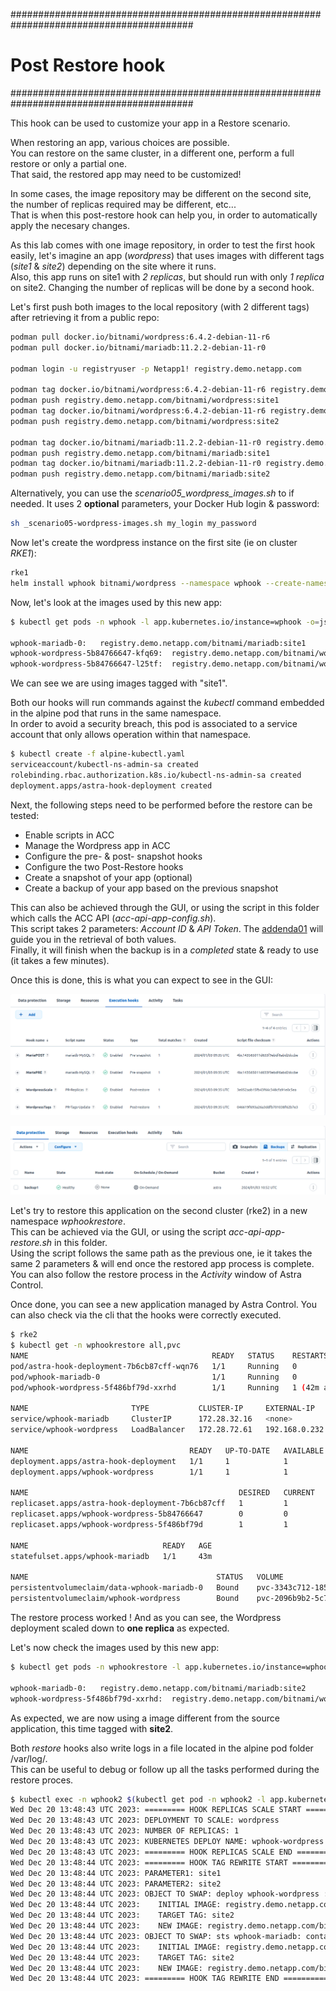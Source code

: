 #########################################################################################
# Post Restore hook
#########################################################################################

This hook can be used to customize your app in a Restore scenario.  

When restoring an app, various choices are possible.  
You can restore on the same cluster, in a different one, perform a full restore or only a partial one.  
That said, the restored app may need to be customized!  

In some cases, the image repository may be different on the second site, the number of replicas required may be different, etc...  
That is when this post-restore hook can help you, in order to automatically apply the necesary changes.

As this lab comes with one image repository, in order to test the first hook easily, let's imagine an app (_wordpress_) that uses images with different tags (_site1_ & _site2_) depending on the site where it runs.  
Also, this app runs on site1 with _2 replicas_, but should run with only _1 replica_ on site2. Changing the number of replicas will be done by a second hook.   

Let's first push both images to the local repository (with 2 different tags) after retrieving it from a public repo:
```bash
podman pull docker.io/bitnami/wordpress:6.4.2-debian-11-r6
podman pull docker.io/bitnami/mariadb:11.2.2-debian-11-r0

podman login -u registryuser -p Netapp1! registry.demo.netapp.com

podman tag docker.io/bitnami/wordpress:6.4.2-debian-11-r6 registry.demo.netapp.com/bitnami/wordpress:site1
podman push registry.demo.netapp.com/bitnami/wordpress:site1
podman tag docker.io/bitnami/wordpress:6.4.2-debian-11-r6 registry.demo.netapp.com/bitnami/wordpress:site2
podman push registry.demo.netapp.com/bitnami/wordpress:site2

podman tag docker.io/bitnami/mariadb:11.2.2-debian-11-r0 registry.demo.netapp.com/bitnami/mariadb:site1
podman push registry.demo.netapp.com/bitnami/mariadb:site1
podman tag docker.io/bitnami/mariadb:11.2.2-debian-11-r0 registry.demo.netapp.com/bitnami/mariadb:site2
podman push registry.demo.netapp.com/bitnami/mariadb:site2
```
Alternatively, you can use the _scenario05_wordpress_images.sh_ to if needed. It uses 2 **optional** parameters, your Docker Hub login & password:
```bash
sh _scenario05-wordpress-images.sh my_login my_password
```

Now let's create the wordpress instance on the first site (ie on cluster _RKE1_):
```bash
rke1
helm install wphook bitnami/wordpress --namespace wphook --create-namespace -f helm-wordpress-values.yaml
```

Now, let's look at the images used by this new app:
```bash
$ kubectl get pods -n wphook -l app.kubernetes.io/instance=wphook -o=jsonpath='{range .items[*]}{"\n"}{.metadata.name}{":\t"}{.spec.containers[0].image}{end}'; echo

wphook-mariadb-0:	registry.demo.netapp.com/bitnami/mariadb:site1
wphook-wordpress-5b84766647-kfq69:	registry.demo.netapp.com/bitnami/wordpress:site1
wphook-wordpress-5b84766647-l25tf:	registry.demo.netapp.com/bitnami/wordpress:site1
```
We can see we are using images tagged with "site1".  

Both our hooks will run commands against the _kubectl_ command embedded in the alpine pod that runs in the same namespace.  
In order to avoid a security breach, this pod is associated to a service account that only allows operation within that namespace.  
```bash
$ kubectl create -f alpine-kubectl.yaml
serviceaccount/kubectl-ns-admin-sa created
rolebinding.rbac.authorization.k8s.io/kubectl-ns-admin-sa created
deployment.apps/astra-hook-deployment created
```

Next, the following steps need to be performed before the restore can be tested:  
- Enable scripts in ACC
- Manage the Wordpress app in ACC
- Configure the pre- & post- snapshot hooks
- Configure the two Post-Restore hooks
- Create a snapshot of your app (optional)
- Create a backup of your app based on the previous snapshot

This can also be achieved through the GUI, or using the script in this folder which calls the ACC API (_acc-api-app-config.sh_).  
This script takes 2 parameters: _Account ID_ & _API Token_. The [addenda01](../../../Addendum/Addenda01/) will guide you in the retrieval of both values.  
Finally, it will finish when the backup is in a _completed_ state & ready to use (it takes a few minutes).  

Once this is done, this is what you can expect to see in the GUI:
<p align="center"><img src="../Images/SC05-1-hooks-list.png"></p>
<p align="center"><img src="../Images/SC05-1-backup-list.png"></p>

Let's try to restore this application on the second cluster (rke2) in a new namespace _wphookrestore_.  
This can be achieved via the GUI, or using the script _acc-api-app-restore.sh_ in this folder.  
Using the script follows the same path as the previous one, ie it takes the same 2 parameters & will end once the restored app process is complete.  
You can also follow the restore process in the _Activity_ window of Astra Control.

Once done, you can see a new application managed by Astra Control.
You can also check via the cli that the hooks were correctly executed.  
```bash
$ rke2
$ kubectl get -n wphookrestore all,pvc
NAME                                         READY   STATUS    RESTARTS      AGE
pod/astra-hook-deployment-7b6cb87cff-wqn76   1/1     Running   0             43m
pod/wphook-mariadb-0                         1/1     Running   0             43m
pod/wphook-wordpress-5f486bf79d-xxrhd        1/1     Running   1 (42m ago)   43m

NAME                       TYPE           CLUSTER-IP     EXTERNAL-IP     PORT(S)                      AGE
service/wphook-mariadb     ClusterIP      172.28.32.16   <none>          3306/TCP                     43m
service/wphook-wordpress   LoadBalancer   172.28.72.61   192.168.0.232   80:30009/TCP,443:31750/TCP   43m

NAME                                    READY   UP-TO-DATE   AVAILABLE   AGE
deployment.apps/astra-hook-deployment   1/1     1            1           43m
deployment.apps/wphook-wordpress        1/1     1            1           43m

NAME                                               DESIRED   CURRENT   READY   AGE
replicaset.apps/astra-hook-deployment-7b6cb87cff   1         1         1       43m
replicaset.apps/wphook-wordpress-5b84766647        0         0         0       43m
replicaset.apps/wphook-wordpress-5f486bf79d        1         1         1       43m

NAME                              READY   AGE
statefulset.apps/wphook-mariadb   1/1     43m

NAME                                          STATUS   VOLUME                                     CAPACITY   ACCESS MODES   STORAGECLASS   AGE
persistentvolumeclaim/data-wphook-mariadb-0   Bound    pvc-3343c712-1852-435e-8b01-1683c86c8e8a   8Gi        RWX            sc-nas-svm2    45m
persistentvolumeclaim/wphook-wordpress        Bound    pvc-2096b9b2-5c74-4192-b7bc-40c3c615226e   10Gi       RWX            sc-nas-svm2    45m
```

The restore process worked !
And as you can see, the Wordpress deployment scaled down to **one replica** as expected.

Let's now check the images used by this new app:
```bash
$ kubectl get pods -n wphookrestore -l app.kubernetes.io/instance=wphook -o=jsonpath='{range .items[*]}{"\n"}{.metadata.name}{":\t"}{.spec.containers[0].image}{end}'; echo

wphook-mariadb-0:	registry.demo.netapp.com/bitnami/mariadb:site2
wphook-wordpress-5f486bf79d-xxrhd:	registry.demo.netapp.com/bitnami/wordpress:site2
```
As expected, we are now using a image different from the source application, this time tagged with **site2**.

Both _restore_ hooks also write logs in a file located in the alpine pod folder /var/log/.  
This can be useful to debug or follow up all the tasks performed during the restore proces.  
```bash
$ kubectl exec -n wphook2 $(kubectl get pod -n wphook2 -l app.kubernetes.io/name=scenario05 -o name) -- more /var/log/acc-logs-hooks.log
Wed Dec 20 13:48:43 UTC 2023: ========= HOOK REPLICAS SCALE START ===========
Wed Dec 20 13:48:43 UTC 2023: DEPLOYMENT TO SCALE: wordpress
Wed Dec 20 13:48:43 UTC 2023: NUMBER OF REPLICAS: 1
Wed Dec 20 13:48:43 UTC 2023: KUBERNETES DEPLOY NAME: wphook-wordpress
Wed Dec 20 13:48:43 UTC 2023: ========= HOOK REPLICAS SCALE END ===========
Wed Dec 20 13:48:44 UTC 2023: ========= HOOK TAG REWRITE START ===========
Wed Dec 20 13:48:44 UTC 2023: PARAMETER1: site1
Wed Dec 20 13:48:44 UTC 2023: PARAMETER2: site2
Wed Dec 20 13:48:44 UTC 2023: OBJECT TO SWAP: deploy wphook-wordpress : container 'wordpress'
Wed Dec 20 13:48:44 UTC 2023:    INITIAL IMAGE: registry.demo.netapp.com/bitnami/wordpress:site1
Wed Dec 20 13:48:44 UTC 2023:    TARGET TAG: site2
Wed Dec 20 13:48:44 UTC 2023:    NEW IMAGE: registry.demo.netapp.com/bitnami/wordpress:site2
Wed Dec 20 13:48:44 UTC 2023: OBJECT TO SWAP: sts wphook-mariadb: container 'mariadb'
Wed Dec 20 13:48:44 UTC 2023:    INITIAL IMAGE: registry.demo.netapp.com/bitnami/mariadb:site1
Wed Dec 20 13:48:44 UTC 2023:    TARGET TAG: site2
Wed Dec 20 13:48:44 UTC 2023:    NEW IMAGE: registry.demo.netapp.com/bitnami/mariadb:site2
Wed Dec 20 13:48:44 UTC 2023: ========= HOOK TAG REWRITE END ===========
```